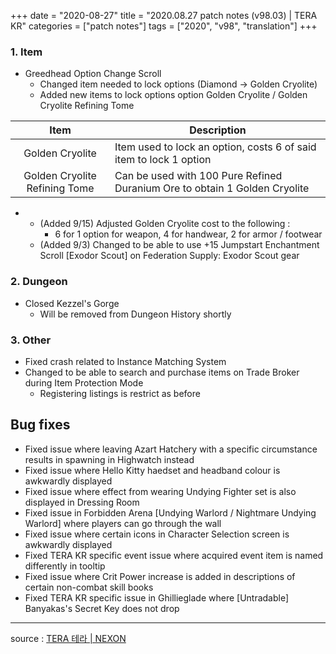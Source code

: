 +++
date = "2020-08-27"
title = "2020.08.27 patch notes (v98.03) | TERA KR"
categories = ["patch notes"]
tags = ["2020", "v98", "translation"]
+++

### 1. Item
- Greedhead Option Change Scroll
  - Changed item needed to lock options (Diamond -> Golden Cryolite)
  - Added new items to lock options option Golden Cryolite / Golden Cryolite Refining Tome

| Item | Description |
| :-: | - |
| Golden Cryolite | Item used to lock an option, costs 6 of said item to lock 1 option |
| Golden Cryolite Refining Tome | Can be used with 100 Pure Refined Duranium Ore to obtain 1 Golden Cryolite |

- 
    - (Added 9/15) Adjusted Golden Cryolite cost to the following :
      - 6 for 1 option for weapon, 4 for handwear, 2 for armor / footwear
  - (Added 9/3) Changed to be able to use +15 Jumpstart Enchantment Scroll [Exodor Scout] on Federation Supply: Exodor Scout gear

### 2. Dungeon
- Closed Kezzel's Gorge
  - Will be removed from Dungeon History shortly

### 3. Other
- Fixed crash related to Instance Matching System
- Changed to be able to search and purchase items on Trade Broker during Item Protection Mode
  - Registering listings is restrict as before

## Bug fixes

- Fixed issue where leaving Azart Hatchery with a specific circumstance results in spawning in Highwatch instead
- Fixed issue where Hello Kitty haedset and headband colour is awkwardly displayed
- Fixed issue where effect from wearing Undying Fighter set is also displayed in Dressing Room
- Fixed issue in Forbidden Arena [Undying Warlord / Nightmare Undying Warlord] where players can go through the wall
- Fixed issue where certain icons in Character Selection screen is awkwardly displayed
- Fixed TERA KR specific event issue where acquired event item is named differently in tooltip
- Fixed issue where Crit Power increase is added in descriptions of certain non-combat skill books
- Fixed TERA KR specific issue in Ghillieglade where [Untradable] Banyakas's Secret Key does not drop

----

source : [TERA 테라 | NEXON](http://tera.nexon.com/news/update/view.aspx?n4articlesn=447)
